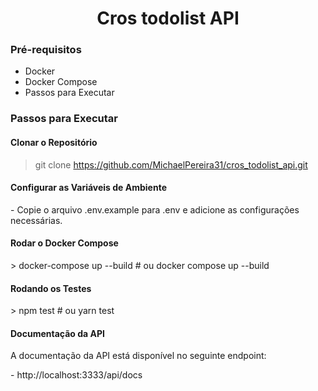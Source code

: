 
<h1 align="center">Cros todolist API</h1>

<h3>Pré-requisitos</h3>
<ul>
  <li>Docker</li>
  <li>Docker Compose</li>
  <li>Passos para Executar</li>
</ul>

<h3>Passos para Executar</h3>

<h4>Clonar o Repositório</h4>
    
 > git clone https://github.com/MichaelPereira31/cros_todolist_api.git

<h4>Configurar as Variáveis de Ambiente</h4>
 - Copie o arquivo .env.example para .env e adicione as configurações necessárias.

<h4>Rodar o Docker Compose</h4>
 > docker-compose up --build # ou docker compose up --build

<h4>Rodando os Testes</h4>
 > npm test # ou yarn test

<h4>Documentação da API</h4>
 <p> A documentação da API está disponível no seguinte endpoint:</p>
 - http://localhost:3333/api/docs

